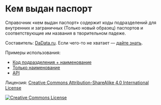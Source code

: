 # Кем выдан паспорт

Справочник «кем выдан паспорт» содержит коды подразделений для внутренних и заграничных (Только новый образец) паспортов и соответствующие им названия в творительном падеже.

Составитель: [DaData.ru](https://dadata.ru/suggestions/outward/fms_unit/). Если чего-то не хватает — [дайте знать](https://dadata.ru/fix/fms).

Примеры использования:

- [Код подразделения + наименование](https://codepen.io/dadata/pen/eXwdBP)
- [Только наименование](https://codepen.io/dadata/pen/jJgEPw)
- [API](https://dadata.ru/api/suggest/fms_unit/)

<p>Лицензия: <a rel="license" href="http://creativecommons.org/licenses/by-sa/4.0/">Creative Commons Attribution-ShareAlike 4.0 International License</a></p>

<p><a rel="license" href="http://creativecommons.org/licenses/by-sa/4.0/"><img alt="Creative Commons License" style="border-width:0" src="https://i.creativecommons.org/l/by-sa/4.0/88x31.png" /></a></p>
